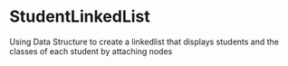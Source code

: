 # StudentLinkedList
 Using Data Structure to create a linkedlist that displays students and the classes of each student by attaching nodes
